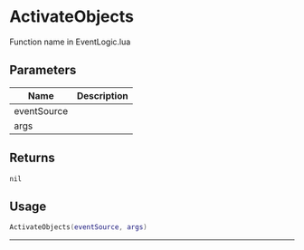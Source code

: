 # ActivateObjects

Function name in EventLogic.lua

## Parameters

| Name        | Description |
| ----------- | ----------- |
| eventSource |             |
| args        |             |

## Returns

`nil`

## Usage

```lua
ActivateObjects(eventSource, args)
```

---
